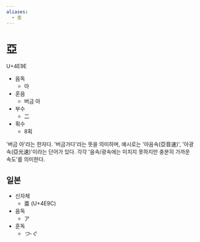 ```yaml
---
aliases:
  - 亜
---
```


# 亞

U+4E9E

* 음독
  * 아
* 훈음
  * 버금 아
* 부수
  * 二
* 획수
  * 8획

'버금 아'라는 한자다. '버금가다'라는 뜻을 의미하며, 예시로는 '아음속(亞音速)', '아광속(亞光速)'이라는 단어가 있다. 각각 '음속/광속에는 미치지 못하지만 충분히 가까운 속도'를 의미한다.

## 일본

* 신자체
  * 亜 (U+4E9C)
* 음독
  * ア
* 훈독
  * _つ-ぐ_
